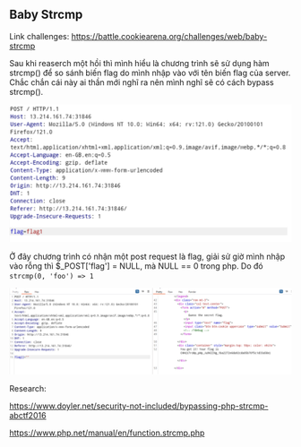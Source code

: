 ## Baby Strcmp

Link challenges: https://battle.cookiearena.org/challenges/web/baby-strcmp

Sau khi reaserch một hồi thì mình hiểu là chương trình sẽ sử dụng hàm strcmp() để so sánh biến flag do mình nhập vào với tên biến flag của server. Chắc chắn cái này ai thần mới nghĩ ra nên mình nghĩ sẽ có cách bypass strcmp().

![Alt text](image.png)

Ở đây chương trình có nhận một post request là flag, giải sử giờ mình nhập vào rỗng thì $\_POST['flag'] = NULL, mà NULL == 0 trong php. Do đó `strcmp(0, 'foo') => 1`

![Alt text](image-1.png)

Research:

https://www.doyler.net/security-not-included/bypassing-php-strcmp-abctf2016

https://www.php.net/manual/en/function.strcmp.php